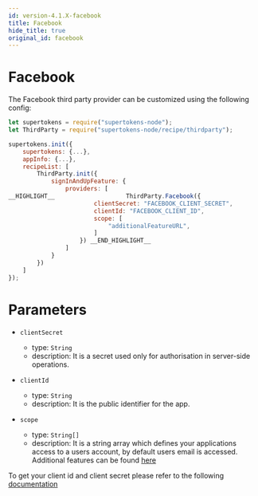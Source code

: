 ```yaml
---
id: version-4.1.X-facebook
title: Facebook
hide_title: true
original_id: facebook
---
```


# Facebook

The Facebook third party provider can be customized using the following config:

```js
let supertokens = require("supertokens-node");
let ThirdParty = require("supertokens-node/recipe/thirdparty");

supertokens.init({
    supertokens: {...},
    appInfo: {...},
    recipeList: [
        ThirdParty.init({
            signInAndUpFeature: {
                providers: [
__HIGHLIGHT__                    ThirdParty.Facebook({
                        clientSecret: "FACEBOOK_CLIENT_SECRET",
                        clientId: "FACEBOOK_CLIENT_ID",
                        scope: [
                            "additionalFeatureURL",
                        ]
                    }) __END_HIGHLIGHT__
                ]
            }
        })
    ]
});
```

# Parameters

- `clientSecret`
  - type: `String`
  - description: It is a secret used only for authorisation in server-side operations.

- `clientId`
  - type: `String`
  - description: It is the public identifier for the app.

- `scope`
  - type: `String[]`
  - description: It is a string array which defines your applications access to a users account, by default users email is accessed. Additional features can be found [here](https://developers.facebook.com/docs/permissions/reference/)

<div class="specialNote" style="margin-bottom: 40px">
To get your client id and client secret please refer to the following
<a href="https://developers.facebook.com/docs/development/create-an-app" rel="noopener noreferrer" target="_blank" >documentation</a>
</div>
